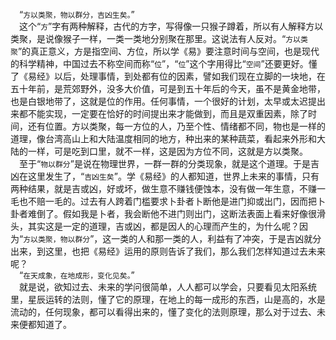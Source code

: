 &emsp;“``方以类聚，物以群分，吉凶生矣。``”<br>&emsp;这个“``方``”字有两种解释，古代的方字，写得像一只猴子蹲着，所以有人解释方以类聚，是说像猴子一样，一类一类地分别聚在那里。这说法有人反对。“``方以类聚``”的真正意义，方是指空间、方位，所以学《易》要注意时间与空间，也是现代的科学精神，中国过去不称空间而称“``位``”，“``位``”这个字用得比“``空间``”还要更好。懂了《易经》以后，处理事情，到处都有位的因素，譬如我们现在立脚的一块地，在五十年前，是荒郊野外，没多大价值，可是到五十年后的今天，虽不是黄金地带，也是白银地带了，这就是位的作用。任何事情，一个很好的计划，太早或太迟提出来都不能实现，一定要在恰好的时间提出来才能做到，而且是双重因素，除了时间，还有位置。方以类聚，每一方位的人，乃至个性、情绪都不同，物也是一样的道理，像台湾高山上和大陆温度相同的地方，种出来的某种蔬菜，看起来外形和大陆的一样，可是吃到口里，就不一样，这是因为方位不同，这就是方以类聚。<br>&emsp;至于“``物以群分``”是说在物理世界，一群一群的分类现象，就是这个道理。于是吉凶在这里发生了，“``吉凶生矣``”。学《易经》的人都知道，世界上未来的事情，只有两种结果，就是吉或凶，好或坏，做生意不赚钱便蚀本，没有做一年生意，不赚一毛也不赔一毛的。过去有人跨着门槛要求卜卦者卜断他是进门抑或出门，因而把卜卦者难倒了。假如我是卜者，我会断他不进门则出门，这断法表面上看来好像很滑头，其实这是一定的道理，吉或凶，都是因人的心理而产生的，为什么呢？因为“``方以类聚，物以群分``”，这一类的人和那一类的人，利益有了冲突，于是吉凶就分出来，到这里，也把《易经》运用的原则告诉了我们，那么我们怎样知道过去未来呢？<br>&emsp;“``在天成象，在地成形，变化见矣。``”<br>&emsp;就是说，欲知过去、未来的学问很简单，人人都可以学会，只要看见太阳系统里，星辰运转的法则，懂了它的原理，在地上的每一成形的东西，山是高的，水是流动的，任何现象，都可以看得出来的，懂了变化的法则原理，那么对于过去、未来便都知道了。<br>